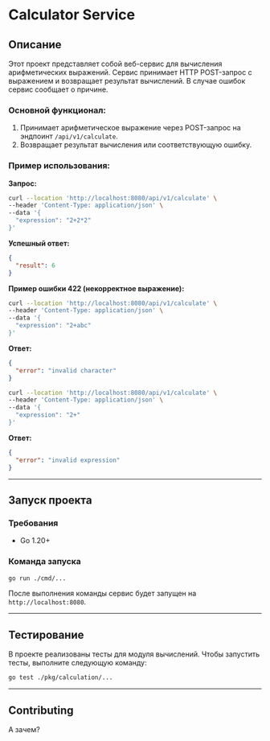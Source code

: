 # Calculator Service

## Описание
Этот проект представляет собой веб-сервис для вычисления арифметических выражений. Сервис принимает HTTP POST-запрос с выражением и возвращает результат вычислений. В случае ошибок сервис сообщает о причине.

### Основной функционал:
1. Принимает арифметическое выражение через POST-запрос на эндпоинт `/api/v1/calculate`.
2. Возвращает результат вычисления или соответствующую ошибку.

### Пример использования:
**Запрос:**
```bash
curl --location 'http://localhost:8080/api/v1/calculate' \
--header 'Content-Type: application/json' \
--data '{
  "expression": "2+2*2"
}'
```
**Успешный ответ:**
```json
{
  "result": 6
}
```

**Пример ошибки 422 (некорректное выражение):**
```bash
curl --location 'http://localhost:8080/api/v1/calculate' \
--header 'Content-Type: application/json' \
--data '{
  "expression": "2+abc"
}'
```
**Ответ:**
```json
{
  "error": "invalid character"
}
```

```bash
curl --location 'http://localhost:8080/api/v1/calculate' \
--header 'Content-Type: application/json' \
--data '{
  "expression": "2+"
}'
```
**Ответ:**
```json
{
  "error": "invalid expression"
}
```

---

## Запуск проекта
### Требования
- Go 1.20+

### Команда запуска
```bash
go run ./cmd/...
```

После выполнения команды сервис будет запущен на `http://localhost:8080`.

---

## Тестирование

В проекте реализованы тесты для модуля вычислений. Чтобы запустить тесты, выполните следующую команду:
```bash
go test ./pkg/calculation/...
```

---

## Contributing

А зачем?